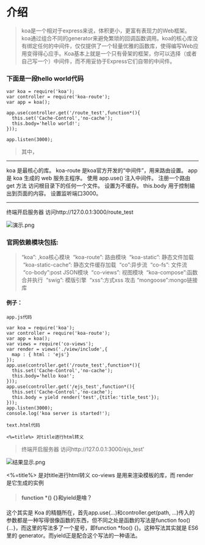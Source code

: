 # 介绍

>koa是一个相对于express来说，体积更小，更富有表现力的Web框架。koa通过组合不同的generator来避免繁琐的回调函数调用。koa的核心库没有绑定任何的中间件，仅仅提供了一个轻量优雅的函数库，使得编写Web应用变得得心应手。Koa基本上就是一个只有骨架的框架，你可以选择（或者自己写一个）中间件，而不用妥协于Express它们自带的中间件。

### 下面是一段hello world代码 

````
var koa = require('koa');
var controller = require('koa-route');
var app = koa();

app.use(controller.get('/route_test',function*(){
  this.set('Cache-Control','no-cache');
  this.body='hello world!';
}));

app.listen(3000);
````

>其中，
***
koa 是最核心的库。
koa-route 是koa官方开发的“中间件”，用来路由设置。
app 是 koa 生成的 web 服务主程序。
使用 app.use() 注入中间件。
注册一个路由 get 方法 访问根目录下的任何一个文件。
设置为不缓存。
this.body 用于控制输出到页面的内容。
设置监听端口3000。
***

终端开启服务器
访问http://127.0.0.1:3000/route_test


![演示.png](http://upload-images.jianshu.io/upload_images/3229842-d42136a75ab9c54f.png?imageMogr2/auto-orient/strip%7CimageView2/2/w/1240)
### 官网依赖模块包括:

>“koa”: ,koa核心模块 
  “koa-route”: 路由模块 
  “koa-static”: 静态文件加载 
  “koa-static-cache”: 静态文件缓存加载 
  “co”:异步流
  “co-fs”: 文件流 
  “co-body”:post JSON模块 
  “co-views”: 视图模块 
  “koa-compose”:函数合并执行 
  “swig”: 模版引擎 
  “xss”:方式xss 攻击 
  “mongoose”:mongo链接库

#### 例子：
````
app.js代码

var koa = require('koa');
var controller = require('koa-route');
var app = koa();
var views = require('co-views');
var render = views('./view/include',{
  map : { html : 'ejs'}
});
app.use(controller.get('/route_test',function*(){
  this.set('Cache-Control','no-cache');
  this.body='hello koa!';
}));
app.use(controller.get('/ejs_test',function*(){
  this.set('Cache-Control','no-cache');
  this.body = yield render('test',{title:'title_test'});
}));
app.listen(3000);
console.log('koa server is started!');

text.html代码

<%=title%> 对title进行html转义
````
> 终端开启服务器
访问http://127.0.0.1:3000/ejs_test'


![结果显示.png](http://upload-images.jianshu.io/upload_images/3229842-17dad69ebc34964f.png?imageMogr2/auto-orient/strip%7CimageView2/2/w/1240)

<%=title%> 是对title进行html转义
co-views 是用来渲染模板的库，而 render 是它生成的实例


>#### function *() {}和yield是啥？
这个其实是 Koa 的精髓所在，首先app.use(...)和controller.get(path, ...)传入的参数都是一种写得很像函数的东西，但不同之处是函数的写法是function foo() {...}，而这里的写法多了一个星号，即function *foo() {}。这种写法其实就是 ES6 里的 generator。而yield正是配合这个写法的一种语法。

